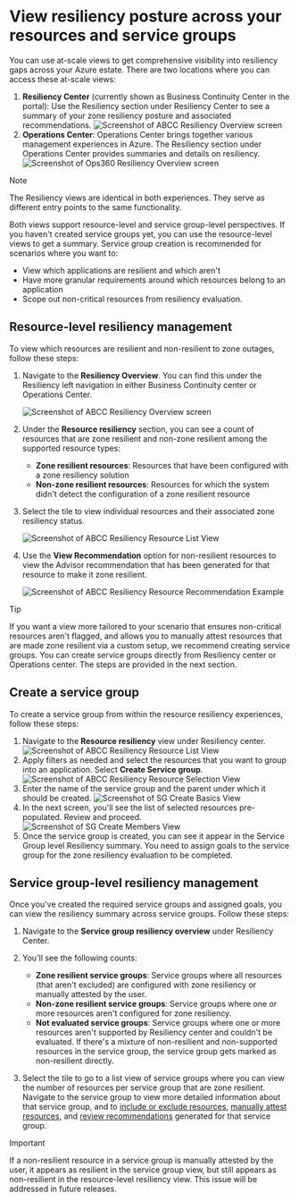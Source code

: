 # View resiliency posture across your resources and service groups

You can use at-scale views to get comprehensive visibility into resiliency gaps across your Azure estate. There are two locations where you can access these at-scale views:

1. **Resiliency Center** (currently shown as Business Continuity Center in the portal): Use the Resiliency section under Resiliency Center to see a summary of your zone resiliency posture and associated recommendations.
    ![Screenshot of ABCC Resiliency Overview screen](../img/09-ABCC-At-Scale-Overview-No-SG.png)
2. **Operations Center**: Operations Center brings together various management experiences in Azure. The Resiliency section under Operations Center provides summaries and details on resiliency.
    ![Screenshot of Ops360 Resiliency Overview screen](../img/08-Ops360-At-Scale-Overview-No-SG.png)

> [!NOTE]
> The Resiliency views are identical in both experiences. They serve as different entry points to the same functionality.

Both views support resource-level and service group-level perspectives. If you haven't created service groups yet, you can use the resource-level views to get a summary. Service group creation is recommended for scenarios where you want to:

- View which applications are resilient and which aren't
- Have more granular requirements around which resources belong to an application
- Scope out non-critical resources from resiliency evaluation.

## Resource-level resiliency management

To view which resources are resilient and non-resilient to zone outages, follow these steps:

1. Navigate to the **Resiliency Overview**. You can find this under the Resiliency left navigation in either Business Continuity center or Operations Center.

    ![Screenshot of ABCC Resiliency Overview screen](../img/09-ABCC-At-Scale-Overview-No-SG.png)

2. Under the **Resource resiliency** section, you can see a count of resources that are zone resilient and non-zone resilient among the supported resource types:
   - **Zone resilient resources**: Resources that have been configured with a zone resiliency solution
   - **Non-zone resilient resources**: Resources for which the system didn't detect the configuration of a zone resilient resource

3. Select the tile to view individual resources and their associated zone resiliency status.

    ![Screenshot of ABCC Resiliency Resource List View](../img/10-ABCC-Resource-Resiliency-List.png)
4. Use the **View Recommendation** option for non-resilient resources to view the Advisor recommendation that has been generated for that resource to make it zone resilient.

    ![Screenshot of ABCC Resiliency Resource Recommendation Example](../img/11-ABCC-Resource-Recommendation.png)

> [!TIP]
> If you want a view more tailored to your scenario that ensures non-critical resources aren't flagged, and allows you to manually attest resources that are made zone resilient via a custom setup, we recommend creating service groups. You can create service groups directly from Resiliency center or Operations center. The steps are provided in the next section.

## Create a service group

To create a service group from within the resource resiliency experiences, follow these steps:

1. Navigate to the **Resource resiliency** view under Resiliency center.
    ![Screenshot of ABCC Resiliency Resource List View](../img/10-ABCC-Resource-Resiliency-List.png)
2. Apply filters as needed and select the resources that you want to group into an application. Select **Create Service group**.
    ![Screenshot of ABCC Resiliency Resource Selection View](../img/12-ABCC-Resource-Selection.png)
3. Enter the name of the service group and the parent under which it should be created.
    ![Screenshot of SG Create Basics View](../img/01-Create-SG.png)
4. In the next screen, you'll see the list of selected resources pre-populated. Review and proceed.
    ![Screenshot of SG Create Members View](../img/13-SG-Members-PreSelected.png)
5. Once the service group is created, you can see it appear in the Service Group level Resiliency summary. You need to assign goals to the service group for the zone resiliency evaluation to be completed.

## Service group-level resiliency management

Once you've created the required service groups and assigned goals, you can view the resiliency summary across service groups. Follow these steps:

1. Navigate to the **Service group resiliency overview** under Resiliency Center.
2. You'll see the following counts:

   - **Zone resilient service groups**: Service groups where all resources (that aren't excluded) are configured with zone resiliency or manually attested by the user.
   - **Non-zone resilient service groups**: Service groups where one or more resources aren't configured for zone resiliency.
   - **Not evaluated service groups**: Service groups where one or more resources aren't supported by Resiliency center and couldn't be evaluated. If there's a mixture of non-resilient and non-supported resources in the service group, the service group gets marked as non-resilient directly.
3. Select the tile to go to a list view of service groups where you can view the number of resources per service group that are zone resilient. Navigate to the service group to view more detailed information about that service group, and to [include or exclude resources](../Goals%20and%20recommendations/ViewResiliencePosture.md#scenario-1-exclude-non-critical-resources), [manually attest resources](../Goals%20and%20recommendations/ViewResiliencePosture.md#scenario-2-manually-attest-resources), and [review recommendations](../Goals%20and%20recommendations/Recommendations.md) generated for that service group.

> [!IMPORTANT]
> If a non-resilient resource in a service group is manually attested by the user, it appears as resilient in the service group view, but still appears as non-resilient in the resource-level resiliency view. This issue will be addressed in future releases.
